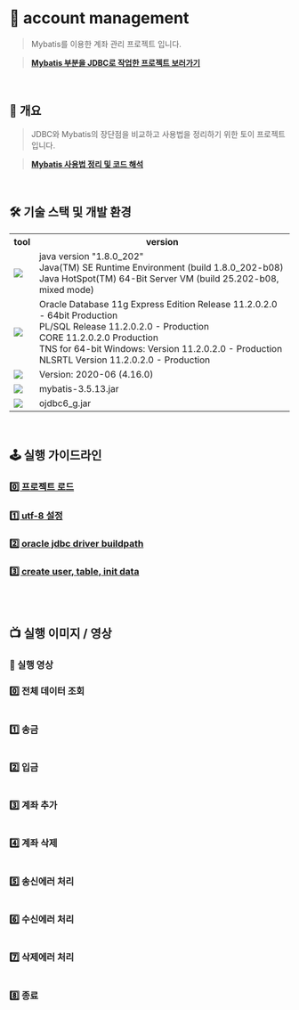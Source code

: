 # 📁 account management
> Mybatis를 이용한 계좌 관리 프로젝트 입니다.

> **[Mybatis 부분을 JDBC로 작업한 프로젝트 보러가기](https://github.com/hyeongsi/jdbc-account-management)**
<br/>

## 🎯 개요
> JDBC와 Mybatis의 장단점을 비교하고 사용법을 정리하기 위한 토이 프로젝트 입니다.

> **[Mybatis 사용법 정리 및 코드 해석]()**
<br/>

## 🛠 기술 스택 및 개발 환경
<table>
  <tr>
    <th>tool</td>
    <th>version</td>
  </tr>
  <tr>
    <td>
      <img src="https://img.shields.io/badge/java-007396?style=flat-square&logo=openjdk&logoColor=white"/>
    </td>
    <td>
      java version "1.8.0_202"<br/>
      Java(TM) SE Runtime Environment (build 1.8.0_202-b08)<br/>
      Java HotSpot(TM) 64-Bit Server VM (build 25.202-b08, mixed mode)
    </td>
  </tr>
  <tr>
    <td>
      <img src="https://img.shields.io/badge/oracle-F80000?style=flat-square&logo=oracle&logoColor=white"/>
    </td>
    <td>
      Oracle Database 11g Express Edition Release 11.2.0.2.0 - 64bit Production<br/>
      PL/SQL Release 11.2.0.2.0 - Production<br/>
      CORE    11.2.0.2.0      Production<br/>
      TNS for 64-bit Windows: Version 11.2.0.2.0 - Production<br/>
      NLSRTL Version 11.2.0.2.0 - Production
    </td>
  </tr>
  <tr>
    <td>
      <img src="https://img.shields.io/badge/eclipse-2C2255?style=flat-square&logo=eclipse&logoColor=white"/>
    </td>
    <td>
      Version: 2020-06 (4.16.0)
    </td>
  </tr>
  <tr>
    <td>
       <img src="https://img.shields.io/badge/mybatis library-007396?style=flat-square&logoColor=white"/>
    </td>
     <td>mybatis-3.5.13.jar</td>
  </tr>
  <tr>
    <td>
       <img src="https://img.shields.io/badge/oracle jdbc drvier-F80000?style=flat-square&logoColor=white"/>
    </td>
     <td>ojdbc6_g.jar</td>
  </tr>
</table>


<br/>

## 🕹 실행 가이드라인
### [0️⃣ 프로젝트 로드]()
### [1️⃣ utf-8 설정](https://github.com/hyeongsi/jdbc_account_management/issues/2#issue-1837712641)
### [2️⃣ oracle jdbc driver buildpath]()
### [3️⃣ create user, table, init data](https://github.com/hyeongsi/jdbc_account_management/issues/4#issue-1837732672)
<br/><br/>

## 📺 실행 이미지 / 영상

### 🎥 실행 영상

### 0️⃣ 전체 데이터 조회
<img src=" "/>

### 1️⃣ 송금
<img src=" "/>

### 2️⃣ 입금
<img src=" "/>

### 3️⃣ 계좌 추가
<img src=" "/>
 
### 4️⃣ 계좌 삭제
<img src=" "/>

### 5️⃣ 송신에러 처리
<img src=" "/>

### 6️⃣ 수신에러 처리
<img src=" "/>

### 7️⃣ 삭제에러 처리
<img src=" "/>

### 8️⃣ 종료
<img src=" "/>
